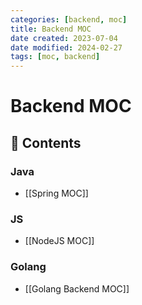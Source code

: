```yaml
---
categories: [backend, moc]
title: Backend MOC
date created: 2023-07-04
date modified: 2024-02-27
tags: [moc, backend]
---
```


# Backend MOC

## 📖 Contents

### Java

- [[Spring MOC]]

### JS

- [[NodeJS MOC]]

### Golang

- [[Golang Backend MOC]]
